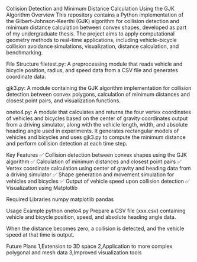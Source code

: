 Collision Detection and Minimum Distance Calculation Using the GJK Algorithm
Overview
This repository contains a Python implementation of the Gilbert-Johnson-Keerthi (GJK) algorithm for collision detection and minimum distance calculation between convex shapes, developed as part of my undergraduate thesis. The project aims to apply computational geometry methods to real-time applications, including vehicle-bicycle collision avoidance simulations, visualization, distance calculation, and benchmarking.

File Structure
filetest.py:
A preprocessing module that reads vehicle and bicycle position, radius, and speed data from a CSV file and generates coordinate data.

gjk3.py:
A module containing the GJK algorithm implementation for collision detection between convex polygons, calculation of minimum distances and closest point pairs, and visualization
functions.

oneto4.py:
  A module that calculates and returns the four vertex coordinates of vehicles and bicycles based on the center of gravity coordinates output from a driving simulator, 
  along with the vehicle length, width, and absolute heading angle used in experiments. It generates rectangular models of vehicles and bicycles and uses gjk3.py to compute the 
  minimum distance and perform collision detection at each time step.

Key Features
  ✅ Collision detection between convex shapes using the GJK algorithm
  ✅ Calculation of minimum distances and closest point pairs
  ✅ Vertex coordinate calculation using center of gravity and heading data from a driving simulator
  ✅ Shape generation and movement simulation for vehicles and bicycles
  ✅ Output of vehicle speed upon collision detection
  ✅ Visualization using Matplotlib

Required Libraries
  numpy
  matplotlib
  pandas

Usage Example
python oneto4.py
  Prepare a CSV file (xxx.csv) containing vehicle and bicycle position, speed, and absolute heading angle data.

  When the distance becomes zero, a collision is detected, and the vehicle speed at that time is output.

Future Plans
  1,Extension to 3D space
  2,Application to more complex polygonal and mesh data
  3,Improved visualization tools
